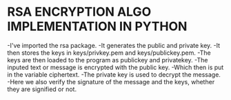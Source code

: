 # RSA ENCRYPTION ALGO IMPLEMENTATION IN PYTHON

-I've imported the rsa package.
-It generates the public and private key. 
-It then stores the keys in keys/privkey.pem and keys/publickey.pem.
-The keys are then loaded to the program as publickey and privatekey. 
-The inputed text or message is encrypted with the public key.
-Which then is put in the variable ciphertext. 
-The private key is used to decrypt the message. 
-Here we also verify the signature of the message and the keys, whether they are signified or not.

